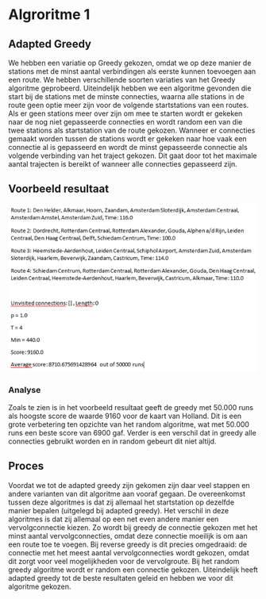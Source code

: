 # Algroritme 1

## Adapted Greedy
We hebben een variatie op Greedy gekozen, omdat we op deze manier de stations met de minst aantal verbindingen als eerste kunnen toevoegen aan een route. We hebben verschillende soorten variaties van het Greedy algoritme geprobeerd. Uiteindelijk hebben we een algoritme gevonden die start bij de stations met de minste connecties, waarna alle stations in de route geen optie meer zijn voor de volgende startstations van een routes. Als er geen stations meer over zijn om mee te starten wordt er gekeken naar de nog niet gepasseerde connecties en wordt random een van die twee stations als startstation van de route gekozen. Wanneer er connecties gemaakt worden tussen de stations wordt er gekeken naar hoe vaak een connectie al is gepasseerd en wordt de minst gepasseerde connectie als volgende verbinding van het traject gekozen. Dit gaat door tot het maximale aantal trajecten is bereikt of wanneer alle connecties gepasseerd zijn.

## Voorbeeld resultaat
![Resultaat Greedy Holland](voorbeeld_resultaat_greedy.PNG)

### Analyse
Zoals te zien is in het voorbeeld resultaat geeft de greedy met 50.000 runs als hoogste score de waarde 9160 voor de kaart van Holland. Dit is een grote verbetering ten opzichte van het random algoritme, wat met 50.000 runs een beste score van 6900 gaf. Verder is een verschil dat in greedy alle connecties gebruikt worden en in random gebeurt dit niet altijd.

## Proces
Voordat we tot de adapted greedy zijn gekomen zijn daar veel stappen en andere varianten van dit algoritme aan vooraf gegaan. De overeenkomst tussen deze algoritmes is dat zij allemaal het startstation op dezelfde manier bepalen (uitgelegd bij adapted greedy). Het verschil in deze algoritmes is dat zij allemaal op een net even andere manier een vervolgconnectie kiezen. Zo wordt bij greedy de connectie gekozen met het minst aantal vervolgconnecties, omdat deze connectie moeilijk is om aan een route toe te voegen. Bij reverse greedy is dit precies omgedraaid: de connectie met het meest aantal vervolgconnecties wordt gekozen, omdat dit zorgt voor veel mogelijkheden voor de vervolgroute. Bij het random greedy algoritme wordt er random een connectie gekozen. Uiteindelijk heeft adapted greedy tot de beste resultaten geleid en hebben we voor dit algoritme gekozen.